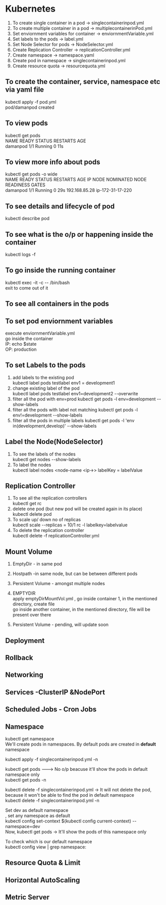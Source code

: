 # Kubernetes
1. To create single container in a pod -> singlecontainerinpod.yml</br>
2. To create multiple container in a pod -> multiplecontainerinPod.yml</br>
3. Set enviornment variables for container -> enviornmentVariable.yml </br>
4. Set labels to the pods -> label.yml </br>
5. Set Node Selector for pods -> NodeSelector.yml</br>
6. Create Replication Controller -> replicationController.yml</br>
7. Create namespace -> namespace.yaml</br>
8. Create pod in namespace -> singlecontainerinpod.yml</br>
9. Create resource quota -> resourcequota.yml</br>

## To create the container, service, namespace etc via yaml file
kubectl apply -f pod.yml </br>
pod/damanpod created</br>

## To view pods
kubectl get pods</br>
NAME                READY   STATUS             RESTARTS        AGE</br>
damanpod            1/1     Running            0               11s

## To view more info about pods
kubectl get pods -o wide</br>
NAME                READY   STATUS             RESTARTS        AGE     IP              NODE               NOMINATED NODE   READINESS GATES</br>
damanpod            1/1     Running            0               29s     192.168.85.28   ip-172-31-17-220   <none>           <none></br>

## To see details and lifecycle of pod
 kubectl describe pod <podname></br>

 ## To see what is the o/p or happening inside the container
 kubectl logs -f <podname> <containername></br>

 ## To go inside the running container
 kubectl exec <podname> -it -c <cont name> -- /bin/bash</br>
 exit to come out of it

 ## To see all containers in the pods


## To set pod enviornment variables
execute enviornmentVariable.yml</br>
go inside the container</br>
IP: echo $state</br>
OP: production</br>

## To set Labels to the pods
1. add labels to the existing pod</br>
   kubectl label pods testlabel env1 = development1</br>
2. change existing label of the pod</br>
   kubectl label pods testlabel env1=development2 --overwrite</br>
3. filter all the pod with env=prod
   kubectl get pods -l env=development --show-labels
4. filter all the pods with label not matching
   kubectl get pods -l env!=development --show-labels
5. filter all the pods in multiple labels
   kubectl get pods -l 'env in(development,develop)' --show-labels

##  Label the Node(NodeSelector)
1. To see the labels of the nodes</br>
    kubectl get nodes --show-labels</br>
2. To label the nodes</br>
    kubectl label nodes <node-name <ip-<ipof node>>> labelKey = labelValue

## Replication Controller
1. To see all the replication controllers</br>
   kubectl get rc</br>
2. delete one pod (but new pod will be created again in its place)</br>
   kubectl delete pod <podname></br>
3. To scale up/ down no of replicas</br>
   kubectl scale --replicas = 10/1 rc -l labelkey=labelvalue</br>
4. To delete the replication controller</br>
   kubectl delete -f replicationController.yml</br>

## Mount Volume
1. EmptyDir - in same pod</br>
2. Hostpath  -in same node, but can be between different pods</br>
3. Persistent Volume - amongst multiple nodes</br>

1. EMPTYDIR</br>
apply emptyDirMountVol.yml , go inside container 1, in the mentioned directory, create file</br>
go inside another container, in the mentioned directory, file will be present over there</br>

3. Persistent Volume - pending, will update soon

## Deployment
## Rollback
## Networking
## Services -ClusterIP &NodePort
## Scheduled Jobs - Cron Jobs
## Namespace

kubectl get namespace</br>
We'll create pods in namespaces. By default pods are created in <b>default</b> namespace</br>

kubectl apply -f singlecontainerinpod.yml -n <namespace></br>

kubectl get pods ---> No o/p beacuse it'll show the pods in default namespace only</br>
kubectl get pods -n <namespace> </br>

kubectl delete -f singlecontainerinpod.yml -> It will not delete the pod, because it won't be able to find the pod in default namespace</br>
kubectl delete -f singlecontainerinpod.yml -n <namespace></br>

Set dev as default namespace</br>, set any namespace as default</br>
kubectl config set-context $(kubectl config current-context) --namespace=dev</br>
Now, kubectl get pods -> It'll show the pods of this namespace only</br>

To check which is our default namespace</br>
kubectl config view | grep namespace:</br>


## Resource Quota & Limit
## Horizontal AutoScaling
## Metric Server
   
